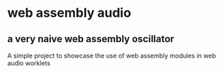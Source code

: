 # web assembly audio

## a very naive web assembly oscillator

A simple project to showcase the use of web assembly modules in web audio worklets